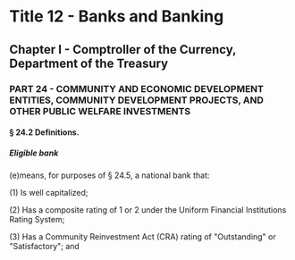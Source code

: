 
# Title 12 - Banks and Banking
## Chapter I - Comptroller of the Currency, Department of the Treasury
### PART 24 - COMMUNITY AND ECONOMIC DEVELOPMENT ENTITIES, COMMUNITY DEVELOPMENT PROJECTS, AND OTHER PUBLIC WELFARE INVESTMENTS
#### § 24.2 Definitions.
##### Eligible bank

(e)means, for purposes of § 24.5, a national bank that:

(1) Is well capitalized;

(2) Has a composite rating of 1 or 2 under the Uniform Financial Institutions Rating System;

(3) Has a Community Reinvestment Act (CRA) rating of "Outstanding" or "Satisfactory"; and
